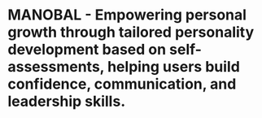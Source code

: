 # MANOBAL - Empowering personal growth through tailored personality development based on self-assessments, helping users build confidence, communication, and leadership skills.